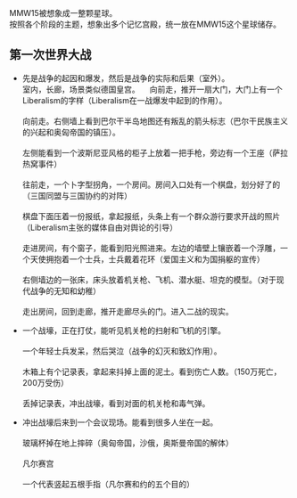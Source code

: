 MMW15被想象成一整颗星球。
<br>按照各个阶段的主题，想象出多个记忆宫殿，统一放在MMW15这个星球储存。


第一次世界大战
------------
* 先是战争的起因和爆发，然后是战争的实际和后果（室外）。
<br> 室内，长廊，场景类似德国皇宫。&emsp; 向前走，推开一扇大门，大门上有一个Liberalism的字样（Liberalism在一战爆发中起到的作用）。
<br><br> 向前走。右侧墙上看到巴尔干半岛地图还有叛乱的箭头标志（巴尔干民族主义的兴起和奥匈帝国的镇压）。
<br><br>左侧能看到一个波斯尼亚风格的柜子上放着一把手枪，旁边有一个王座（萨拉热窝事件）
<br><br>往前走，一个卜字型拐角，一个房间。房间入口处有一个棋盘，划分好了的（三国同盟与三国协约的对阵）
<br><br>棋盘下面压着一份报纸，拿起报纸，头条上有一个群众游行要求开战的照片（Liberalism主张的媒体自由对舆论的引导）
<br><br>走进房间，有个窗子，能看到阳光照进来。左边的墙壁上镶嵌着一个浮雕，一个天使拥抱着一个士兵，士兵戴着花环（爱国主义和为国捐躯的宣传）
<br><br>右侧墙边的一张床，床头放着机关枪、飞机、潜水艇、坦克的模型。（对于现代战争的无知和幼稚）
<br><br>走出房间，回到走廊，推开走廊尽头的门。进入二战的现实。

* 一个战壕，正在打仗，能听见机关枪的扫射和飞机的引擎。
<br><br>一个年轻士兵发呆，然后哭泣（战争的幻灭和致幻作用）。
<br><br>木箱上有个记录表，拿起来抖掉上面的泥土。看到伤亡人数。（150万死亡，200万受伤）
<br><br>丢掉记录表，冲出战壕，看到对面的机关枪和毒气弹。

* 冲出战壕后来到一个会议现场。能看到很多人坐在一起。
<br><br>玻璃杯掉在地上摔碎（奥匈帝国，沙俄，奥斯曼帝国的解体）
<br><br>凡尔赛宫
<br><br>一个代表竖起五根手指（凡尔赛和约的五个目的）

